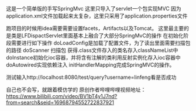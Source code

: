 这是一个简单版的手写SpringMvc
这里只导入了servlet一个包实现MVC
因为application.xml文件加载起来太复杂，这里只采用了application.properties文件

跑项目的时候用idea需要需要设置facets，Artifacts以及Tomcat。
这里最主要的是类是LFDispactServlet里面基本上融合了大部分SpringMvC的操作
在初始化阶段需要进行如下操作
doLoadConfig是加载了配置文件，为了读出里面需要扫描包的路径
doScanner 扫描包 获得.class文件存入的类名存入classNameList中
doInstance初始化ioc容器，并将含有注解的类利用反射实例化存入ioc容器中
doAutowired实现依赖注入
initHandlerMapping完成SpringMVC的操作。

测试输入http://localhost:8080/test/query?username=linfeng看是否成功

自己也不会写，就跟着模仿学的
原创作者哔哩哔哩视频地址：https://www.bilibili.com/video/BV1bT4y1J7nd?from=search&seid=16968794552722837921


